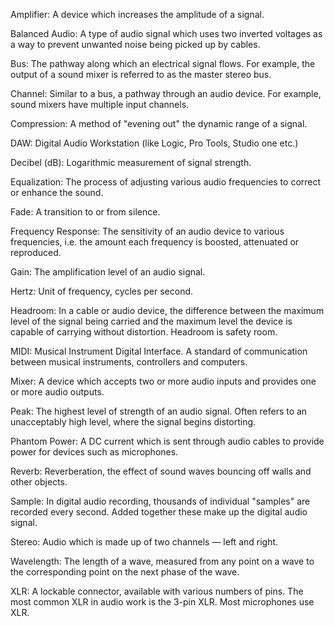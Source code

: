 Amplifier: A device which increases the amplitude of a signal.

Balanced Audio: A type of audio signal which uses two inverted voltages as a way to prevent unwanted noise being picked up by cables.

Bus: The pathway along which an electrical signal flows. For example, the output of a sound mixer is referred to as the master stereo bus.

Channel: Similar to a bus, a pathway through an audio device. For example, sound mixers have multiple input channels.

Compression: A method of "evening out" the dynamic range of a signal.

DAW: Digital Audio Workstation (like Logic, Pro Tools, Studio one etc.)

Decibel (dB): Logarithmic measurement of signal strength.

Equalization: The process of adjusting various audio frequencies to correct or enhance the sound.

Fade: A transition to or from silence.

Frequency Response: The sensitivity of an audio device to various frequencies, i.e. the amount each frequency is boosted, attenuated or reproduced.

Gain: The amplification level of an audio signal.

Hertz: Unit of frequency, cycles per second.

Headroom: In a cable or audio device, the difference between the maximum level of the signal being carried and the maximum level the device is capable of carrying without distortion. Headroom is safety room.

MIDI: Musical Instrument Digital Interface. A standard of communication between musical instruments, controllers and computers.

Mixer: A device which accepts two or more audio inputs and provides one or more audio outputs.

Peak: The highest level of strength of an audio signal. Often refers to an unacceptably high level, where the signal begins distorting.

Phantom Power: A DC current which is sent through audio cables to provide power for devices such as microphones.

Reverb: Reverberation, the effect of sound waves bouncing off walls and other objects.

Sample: In digital audio recording, thousands of individual "samples" are recorded every second. Added together these make up the digital audio signal.

Stereo: Audio which is made up of two channels — left and right.

Wavelength: The length of a wave, measured from any point on a wave to the corresponding point on the next phase of the wave.

XLR: A lockable connector, available with various numbers of pins. The most common XLR in audio work is the 3-pin XLR. Most microphones use XLR.
